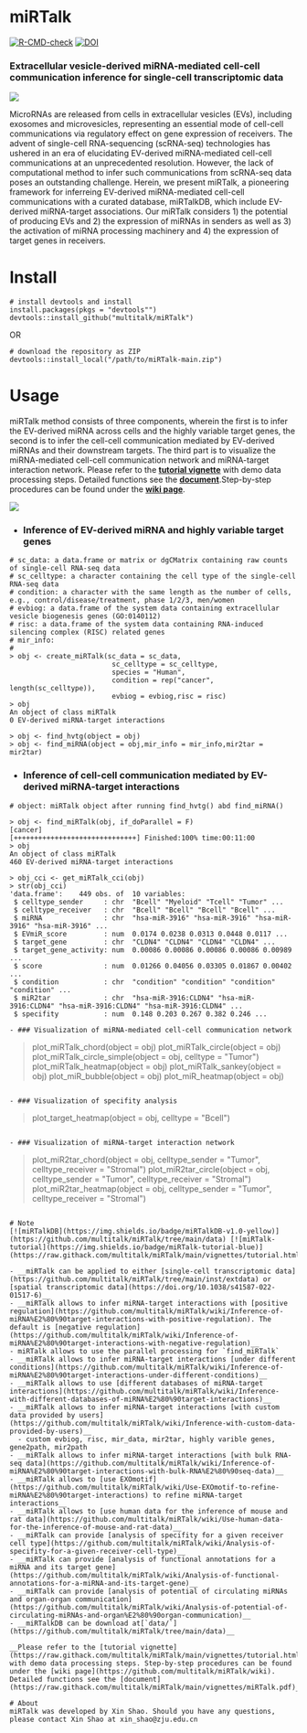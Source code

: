 # miRTalk
[![R-CMD-check](https://img.shields.io/badge/R--CMD--check-passing-brightgreen?logo=github)](https://github.com/multitalk/miRTalk/actions)  [![DOI](https://zenodo.org/badge/DOI/10.5281/zenodo.13856217.svg)](https://doi.org/10.5281/zenodo.13856217)

### Extracellular vesicle-derived miRNA-mediated cell-cell communication inference for single-cell transcriptomic data

<img src='https://github.com/multitalk/miRTalk/blob/main/img/workflow.png'>

MicroRNAs are released from cells in extracellular vesicles (EVs), including exosomes and microvesicles, representing an essential mode of cell-cell communications via regulatory effect on gene expression of receivers. The advent of single-cell RNA-sequencing (scRNA-seq) technologies has ushered in an era of elucidating EV-derived miRNA-mediated cell-cell communications at an unprecedented resolution. However, the lack of computational method to infer such communications from scRNA-seq data poses an outstanding challenge. Herein, we present miRTalk, a pioneering framework for inferreing EV-derived miRNA-mediated cell-cell communications with a curated database, miRTalkDB, which include EV-derived miRNA-target associations. Our miRTalk considers 1) the potential of producing EVs and 2) the expression of miRNAs in senders as well as 3) the activation of miRNA processing machinery and 4) the expression of target genes in receivers.


# Install

```
# install devtools and install
install.packages(pkgs = "devtools"")
devtools::install_github("multitalk/miRTalk")
```

OR

```
# download the repository as ZIP
devtools::install_local("/path/to/miRTalk-main.zip")
```

# Usage
miRTalk method consists of three components, wherein the first is to infer the EV-derived miRNA across cells and the highly variable target genes, the second is to infer the cell-cell communication mediated by EV-derived miRNAs and their downstream targets. The third part is to visualize the miRNA-mediated cell-cell communication network and miRNA-target interaction network. Please refer to the __[tutorial vignette](https://raw.githack.com/multitalk/miRTalk/main/vignettes/tutorial.html)__ with demo data processing steps. Detailed functions see the __[document](https://raw.githack.com/multitalk/miRTalk/main/vignettes/miRTalk.pdf)__.Step-by-step procedures can be found under the __[wiki page](https://github.com/multitalk/miRTalk/wiki)__.

<img src='https://github.com/multitalk/miRTalk/blob/main/img/visualization.png'>

- ### Inference of EV-derived miRNA and highly variable target genes
```
# sc_data: a data.frame or matrix or dgCMatrix containing raw counts of single-cell RNA-seq data
# sc_celltype: a character containing the cell type of the single-cell RNA-seq data
# condition: a character with the same length as the number of cells, e.g., control/disease/treatment, phase 1/2/3, men/women
# evbiog: a data.frame of the system data containing extracellular vesicle biogenesis genes (GO:0140112)
# risc: a data.frame of the system data containing RNA-induced silencing complex (RISC) related genes
# mir_info: 
# 
> obj <- create_miRTalk(sc_data = sc_data,
                         sc_celltype = sc_celltype,
                         species = "Human",
                         condition = rep("cancer", length(sc_celltype)),
                         evbiog = evbiog,risc = risc)
> obj
An object of class miRTalk
0 EV-derived miRNA-target interactions

> obj <- find_hvtg(object = obj)
> obj <- find_miRNA(object = obj,mir_info = mir_info,mir2tar = mir2tar)
```

- ### Inference of cell-cell communication mediated by EV-derived miRNA-target interactions
```
# object: miRTalk object after running find_hvtg() abd find_miRNA() 

> obj <- find_miRTalk(obj, if_doParallel = F)
[cancer] 
[++++++++++++++++++++++++++++++] Finished:100% time:00:11:00
> obj
An object of class miRTalk 
460 EV-derived miRNA-target interactions

> obj_cci <- get_miRTalk_cci(obj)
> str(obj_cci)
'data.frame':    449 obs. of  10 variables:
 $ celltype_sender     : chr  "Bcell" "Myeloid" "Tcell" "Tumor" ...
 $ celltype_receiver   : chr  "Bcell" "Bcell" "Bcell" "Bcell" ...
 $ miRNA               : chr  "hsa-miR-3916" "hsa-miR-3916" "hsa-miR-3916" "hsa-miR-3916" ...
 $ EVmiR_score         : num  0.0174 0.0238 0.0313 0.0448 0.0117 ...
 $ target_gene         : chr  "CLDN4" "CLDN4" "CLDN4" "CLDN4" ...
 $ target_gene_activity: num  0.00086 0.00086 0.00086 0.00086 0.00989 ...
 $ score               : num  0.01266 0.04056 0.03305 0.01867 0.00402 ...
 $ condition           : chr  "condition" "condition" "condition" "condition" ...
 $ miR2tar             : chr  "hsa-miR-3916:CLDN4" "hsa-miR-3916:CLDN4" "hsa-miR-3916:CLDN4" "hsa-miR-3916:CLDN4" ...
 $ specifity           : num  0.148 0.203 0.267 0.382 0.246 ...

- ### Visualization of miRNA-mediated cell-cell communication network

```
> plot_miRTalk_chord(object = obj)
> plot_miRTalk_circle(object = obj)
> plot_miRTalk_circle_simple(object = obj, celltype = "Tumor")
> plot_miRTalk_heatmap(object = obj)
> plot_miRTalk_sankey(object = obj)
> plot_miR_bubble(object = obj)
> plot_miR_heatmap(object = obj)
```

- ### Visualization of specifity analysis

```
> plot_target_heatmap(object = obj, celltype = "Bcell")
```

- ### Visualization of miRNA-target interaction network
```
> plot_miR2tar_chord(object = obj, celltype_sender = "Tumor", celltype_receiver = "Stromal")
> plot_miR2tar_circle(object = obj, celltype_sender = "Tumor", celltype_receiver = "Stromal")
> plot_miR2tar_heatmap(object = obj, celltype_sender = "Tumor", celltype_receiver = "Stromal")
```

# Note
[![miRTalkDB](https://img.shields.io/badge/miRTalkDB-v1.0-yellow)](https://github.com/multitalk/miRTalk/tree/main/data) [![miRTalk-tutorial](https://img.shields.io/badge/miRTalk-tutorial-blue)](https://raw.githack.com/multitalk/miRTalk/main/vignettes/tutorial.html)

- __miRTalk can be applied to either [single-cell transcriptomic data](https://github.com/multitalk/miRTalk/tree/main/inst/extdata) or [spatial transcriptomic data](https://doi.org/10.1038/s41587-022-01517-6)__
- __miRTalk allows to infer miRNA-target interactions with [positive regulation](https://github.com/multitalk/miRTalk/wiki/Inference-of-miRNA%E2%80%90target-interactions-with-positive-regulation). The default is [negative regulation](https://github.com/multitalk/miRTalk/wiki/Inference-of-miRNA%E2%80%90target-interactions-with-negative-regulation)__
- miRTalk allows to use the parallel processing for `find_miRTalk`
- __miRTalk allows to infer miRNA-target interactions [under different conditions](https://github.com/multitalk/miRTalk/wiki/Inference-of-miRNA%E2%80%90target-interactions-under-different-conditions)__
- __miRTalk allows to use [different databases of miRNA-target interactions](https://github.com/multitalk/miRTalk/wiki/Inference-with-different-databases-of-miRNA%E2%80%90target-interactions)__
- __miRTalk allows to infer miRNA-target interactions [with custom data provided by users](https://github.com/multitalk/miRTalk/wiki/Inference-with-custom-data-provided-by-users)__
  - custom evbiog, risc, mir_data, mir2tar, highly varible genes, gene2path, mir2path
- __miRTalk allows to infer miRNA-target interactions [with bulk RNA-seq data](https://github.com/multitalk/miRTalk/wiki/Inference-of-miRNA%E2%80%90target-interactions-with-bulk-RNA%E2%80%90seq-data)__
- __miRTalk allows to [use EXOmotif](https://github.com/multitalk/miRTalk/wiki/Use-EXOmotif-to-refine-miRNA%E2%80%90target-interactions) to refine miRNA-target interactions__
- __miRTalk allows to [use human data for the inference of mouse and rat data](https://github.com/multitalk/miRTalk/wiki/Use-human-data-for-the-inference-of-mouse-and-rat-data)__
- __miRTalk can provide [analysis of specifity for a given receiver cell type](https://github.com/multitalk/miRTalk/wiki/Analysis-of-specifity-for-a-given-receiver-cell-type)__
- __miRTalk can provide [analysis of functional annotations for a miRNA and its target gene](https://github.com/multitalk/miRTalk/wiki/Analysis-of-functional-annotations-for-a-miRNA-and-its-target-gene)__
- __miRTalk can provide [analysis of potential of circulating miRNAs and organ-organ communication](https://github.com/multitalk/miRTalk/wiki/Analysis-of-potential-of-circulating-miRNAs-and-organ%E2%80%90organ-communication)__
- __miRTalkDB can be download at[`data/`](https://github.com/multitalk/miRTalk/tree/main/data)__

__Please refer to the [tutorial vignette](https://raw.githack.com/multitalk/miRTalk/main/vignettes/tutorial.html) with demo data processing steps. Step-by-step procedures can be found under the [wiki page](https://github.com/multitalk/miRTalk/wiki). Detailed functions see the [document](https://raw.githack.com/multitalk/miRTalk/main/vignettes/miRTalk.pdf)__

# About
miRTalk was developed by Xin Shao. Should you have any questions, please contact Xin Shao at xin_shao@zju.edu.cn

